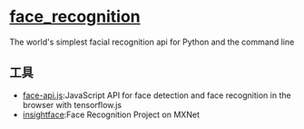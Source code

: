# [face_recognition](https://github.com/ageitgey/face_recognition)

The world's simplest facial recognition api for Python and the command line

## 工具

* [face-api.js](https://github.com/justadudewhohacks/face-api.js):JavaScript API for face detection and face recognition in the browser with tensorflow.js
* [insightface](https://github.com/deepinsight/insightface):Face Recognition Project on MXNet
